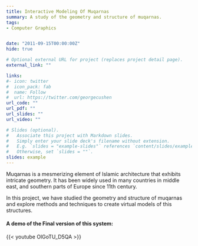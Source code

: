 ```yaml
---
title: Interactive Modeling Of Muqarnas
summary: A study of the geometry and structure of muqarnas.
tags:
- Computer Graphics


date: "2011-09-15T00:00:00Z"
hide: true

# Optional external URL for project (replaces project detail page).
external_link: ""

links:
#- icon: twitter
#  icon_pack: fab
#  name: Follow
#  url: https://twitter.com/georgecushen
url_code: ""
url_pdf: ""
url_slides: ""
url_video: ""

# Slides (optional).
#   Associate this project with Markdown slides.
#   Simply enter your slide deck's filename without extension.
#   E.g. `slides = "example-slides"` references `content/slides/example-slides.md`.
#   Otherwise, set `slides = ""`.
slides: example
---
```


Muqarnas is a mesmerizing element of Islamic architecture that exhibits intricate geometry. It has been widely used in many countries in middle east, and southern parts of Europe since 11th century.

In this project, we have studied the geometry and structure of muqarnas and explore methods and techniques to create virtual models of this structures.

#### A demo of the Final version of this system:
{{< youtube OlGoTU_D5QA >}}


